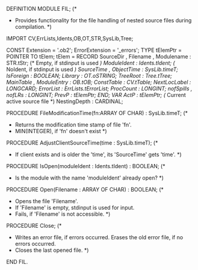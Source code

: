 DEFINITION MODULE FIL;
(*
 * Provides functionality for the file handling of nested source files during compilation.
 *)

IMPORT CV,ErrLists,Idents,OB,OT,STR,SysLib,Tree;

CONST  Extension      = '.ob2';
       ErrorExtension = '_errors';
TYPE   tElemPtr       = POINTER TO tElem;
       tElem          = RECORD
                         SourceDir    ,
                         Filename     ,
                         Modulename   : STR.tStr;                 (* Empty, if stdinput is used   *)
                         ModuleIdent  : Idents.tIdent;            (* NoIdent, if stdinput is used *)
                         SourceTime   ,
                         ObjectTime   : SysLib.timeT;
                         IsForeign    : BOOLEAN; 
                         Library      : OT.oSTRING;
                         TreeRoot     : Tree.tTree;
                         MainTable    ,
                         ModuleEntry  : OB.tOB;
                         ConstTable   : CV.tTable;
                         NextLocLabel : LONGCARD; 
                         ErrorList    : ErrLists.tErrorList;
                         ProcCount    : LONGINT; 
                         nofSpills    ,
                         nofLRs       : LONGINT; 
                         PrevP        : tElemPtr;
                        END;
VAR    ActP           : tElemPtr;                                 (* Current active source file   *)
       NestingDepth   : CARDINAL;

PROCEDURE FileModificationTime(fn:ARRAY OF CHAR) : SysLib.timeT;
(*
 * Returns the modification time stamp of file 'fn'.
 * MIN(INTEGER), if 'fn' doesn't exist
 *)

PROCEDURE AdjustClientSourceTime(time : SysLib.timeT); 
(*
 * If client exists and is older the 'time', its 'SourceTime' gets 'time'.
 *)
 
PROCEDURE IsOpen(moduleIdent : Idents.tIdent) : BOOLEAN;
(*
 * Is the module with the name 'moduleIdent' already open?
 *)

PROCEDURE Open(Filename : ARRAY OF CHAR) : BOOLEAN;
(*
 * Opens the file 'Filename'.
 * If 'Filename' is empty, stdinput is used for input.
 * Fails, if 'Filename' is not accessible.
 *)

PROCEDURE Close;
(*
 * Writes an error file, if errors occurred. Erases the old error file, if no errors occurred.
 * Closes the last opened file.
 *)

END FIL.

